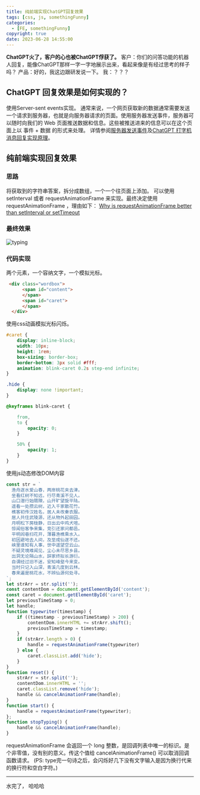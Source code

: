 ```yaml
---
title: 纯前端实现ChatGPT回复效果
tags: [css, js, somethingFunny]
categories:
  - [FE, somethingFunny]
copyright: true
date: 2023-06-28 14:55:00
---
```


**ChatGPT火了，客户的心也被ChatGPT俘获了。**
客户：你们的问答功能的机器人回复，能像ChatGPT那样一字一字地展示出来，看起来像是有经过思考的样子吗？
产品：好的，我这边跟研发说一下。
我：？？？

<!-- more -->

## ChatGPT 回复效果是如何实现的？
使用Server-sent events实现。
通常来说，一个网页获取新的数据通常需要发送一个请求到服务器，也就是向服务器请求的页面。使用服务器发送事件，服务器可以随时向我们的 Web 页面推送数据和信息。这些被推送进来的信息可以在这个页面上以 事件 + 数据 的形式来处理。
详情参阅[服务器发送事件](https://developer.mozilla.org/zh-CN/docs/Web/API/Server-sent_events)及[ChatGPT 打字机消息回复实现原理](https://juejin.cn/post/7229632570374783034)。

## 纯前端实现回复效果

### 思路
  将获取到的字符串答案，拆分成数组，一个一个往页面上添加。
  可以使用 setInterval 或者 requestAnimationFrame 来实现。最终决定使用 requestAnimationFrame ，理由如下：
  [Why is requestAnimationFrame better than setInterval or setTimeout](https://stackoverflow.com/questions/38709923/why-is-requestanimationframe-better-than-setinterval-or-settimeout)

### 最终效果
![typing](http://sevennorth.lovinghlx.cn/imgbed/typing.gif)
### 代码实现
  两个元素，一个容纳文字，一个模拟光标。
  ```html
   <div class="wordbox">
        <span id="content">
        </span>
        <span id="caret">
        </span>
    </div>
  ```
  使用css动画模拟光标闪烁。
  ```css
  #caret {
      display: inline-block;
      width: 10px;
      height: 1rem;
      box-sizing: border-box;
      border-bottom: 3px solid #fff;
      animation: blink-caret 0.2s step-end infinite;
  }

  .hide {
      display: none !important;
  }

  @keyframes blink-caret {

      from,
      to {
          opacity: 0;
      }

      50% {
          opacity: 1;
      }
  }
  ```
  使用js动态修改DOM内容
  ```javascript
  const str = `
    渔舟逐水爱山春，两岸桃花夹去津。
    坐看红树不知远，行尽青溪不见人。
    山口潜行始隈隩，山开旷望旋平陆。
    遥看一处攒云树，近入千家散花竹。
    樵客初传汉姓名，居人未改秦衣服。
    居人共住武陵源，还从物外起田园。
    月明松下房栊静，日出云中鸡犬喧。
    惊闻俗客争来集，竞引还家问都邑。
    平明闾巷扫花开，薄暮渔樵乘水入。
    初因避地去人间，及至成仙遂不还。
    峡里谁知有人事，世中遥望空云山。
    不疑灵境难闻见，尘心未尽思乡县。
    出洞无论隔山水，辞家终拟长游衍。
    自谓经过旧不迷，安知峰壑今来变。
    当时只记入山深，青溪几度到云林。
    春来遍是桃花水，不辨仙源何处寻。
  `;
  let strArr = str.split('');
  const contentDom = document.getElementById('content');
  const caret = document.getElementById('caret');
  let previousTimeStamp = 0;
  let handle;
  function typewriter(timestamp) {
      if ((timestamp - previousTimeStamp) > 200) {
          contentDom.innerHTML += strArr.shift();
          previousTimeStamp = timestamp;
      }
      if (strArr.length > 0) {
          handle = requestAnimationFrame(typewriter)
      } else {
          caret.classList.add('hide');
      }
  }
  function reset() {
      strArr = str.split('');
      contentDom.innerHTML = '';
      caret.classList.remove('hide');
      handle && cancelAnimationFrame(handle);
  }
  function start() {
      handle = requestAnimationFrame(typewriter);
  };
  function stopTyping() {
      handle && cancelAnimationFrame(handle);
  }
  ```
  requestAnimationFrame 会返回一个 long 整数，是回调列表中唯一的标识。是个非零值，没有别的意义。传这个值给 cancelAnimationFrame() 可以取消回调函数请求。
  (PS: type完一句诗之后，会闪烁好几下没有文字输入是因为换行代来的换行符和空白字符。)

---------------
水完了， 哈哈哈